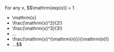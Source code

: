 For any x, $$\mathrm{exp(x)}
 = 1 
+ \mathrm{x}
 + \frac{\mathrm{x}^2}{2!}
+ \frac{\mathrm{x}^3}{3!}
+ ...
+ \frac{\mathrm{x}^{\mathrm{n}}}{\mathrm{n}!} 
+ ...$$
